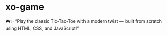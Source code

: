 # xo-game
🎮✨ “Play the classic Tic-Tac-Toe with a modern twist — built from scratch using HTML, CSS, and JavaScript!”
